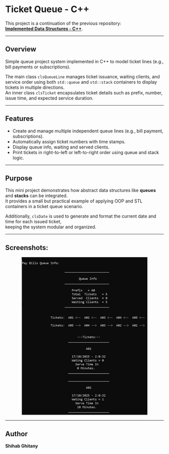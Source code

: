 # Ticket Queue - C++

This project is a continuation of the previous repository:  
[**Implemented Data Structures - C++**](https://github.com/Shehab-Ghitany/implemented-data-structures-cpp).

---

## Overview

Simple queue project system implemented in C++ to model ticket lines (e.g., bill payments or subscriptions).

The main class `clsQueueLine` manages ticket issuance, waiting clients, and service order using both `std::queue` and `std::stack` containers to display tickets in multiple directions.  
An inner class `clsTicket` encapsulates ticket details such as prefix, number, issue time, and expected service duration.

---

## Features

* Create and manage multiple independent queue lines (e.g., bill payment, subscriptions).
* Automatically assign ticket numbers with time stamps.
* Display queue info, waiting and served clients.
* Print tickets in right-to-left or left-to-right order using queue and stack logic.

---

## Purpose

This mini project demonstrates how abstract data structures like **queues** and **stacks** can be integrated.  
It provides a small but practical example of applying OOP and STL containers in a ticket queue scenario.

Additionally, `clsDate` is used to generate and format the current date and time for each issued ticket,  
keeping the system modular and organized.

---

## Screenshots:

<p align="center">
  <img src="screenshots/queue-info-tickets.png">
</p>

---

## Author

**Shihab Ghitany**
